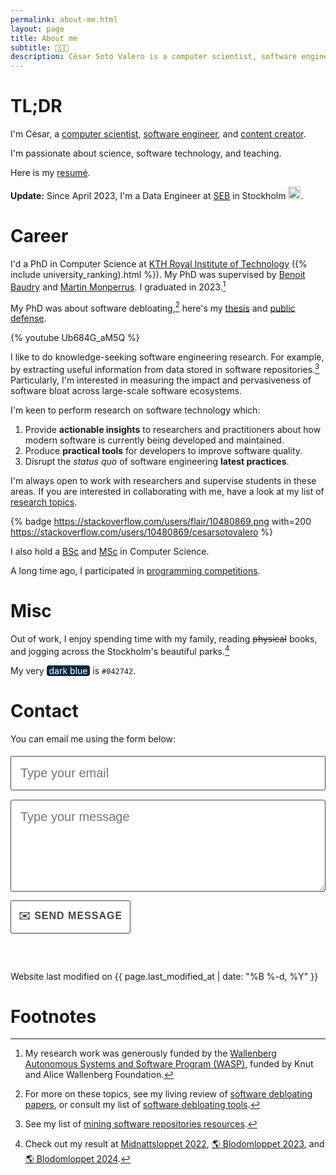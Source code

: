 ```yaml
---
permalink: about-me.html
layout: page
title: About me
subtitle: 👨🏼‍💻
description: César Soto Valero is a computer scientist, software engineer, and content creator.
---
```


[//]: # (Profile to view: https://www.zeileis.org/)

[//]: # (<code style="text-align: center; font-family:jetbrains_monoregular, courier new, serif; font-size: 18px; font-weight: lighter">)

[//]: # ( <span class="type" style="text-align: center"></span>)


<!-- ![Custom badge](https://img.shields.io/badge/-WORK-blueviolet.svg) -->
# TL;DR

I'm César, a [computer scientist](./publications.html), [software engineer](./software.html), and [content creator](./blog).

I'm passionate about science, software technology, and teaching. 

Here is my [resumé](../files/CV/cv.pdf).

**Update:** Since April 2023, I'm a Data Engineer at [SEB](https://seb.se/) in Stockholm <img class="emoji" title=":sweden:" alt=":sweden:" src="https://github.githubassets.com/images/icons/emoji/unicode/1f1f8-1f1ea.png" height="20" width="20">.

# Career

I'd a PhD in Computer Science at [KTH Royal Institute of Technology](https://kth.se) ({% include university_ranking).html %}).
My PhD was supervised by [Benoit Baudry](https://www.kth.se/profile/baudry) and [Martin Monperrus](https://www.monperrus.net/martin/).
I graduated in 2023.[^4]

My PhD was about software debloating,[^1] here's my [thesis](https://www.cesarsotovalero.net/files/thesis/cesar-fulltext.pdf) and [public defense](https://youtu.be/Ub684G_aM5Q?si=5Ow61XFEGmtP9ZZw).

{% youtube Ub684G_aM5Q %}

I like to do knowledge-seeking software engineering research.
For example, by extracting useful information from data stored in software repositories.[^2] 
Particularly, I'm interested in measuring the impact and pervasiveness of software bloat across large-scale software ecosystems.

I'm keen to perform research on software technology which:

1. Provide **actionable insights** to researchers and practitioners about how modern software is currently being developed and maintained.
2. Produce **practical tools** for developers to improve software quality.
3. Disrupt the _status quo_ of software engineering **latest practices**.

I'm always open to work with researchers and supervise students in these areas.
If you are interested in collaborating with me, have a look at my list of [research topics](./collaborations.html).

{% badge https://stackoverflow.com/users/flair/10480869.png with=200 https://stackoverflow.com/users/10480869/cesarsotovalero %}

I also hold a [BSc](../../files/certificates/BSc_Degree_(certified)_eng.pdf) and [MSc](../../files/certificates/MSc_Degree_(certified)_eng.pdf) in Computer Science.

A long time ago, I participated in [programming competitions](/competitions.html). 

# Misc

Out of work, I enjoy spending time with my family, reading ~~physical~~ books, and jogging across the Stockholm's beautiful parks.[^3]

My very <span style="background-color:#042742;color:white;border-radius:4px;">&nbsp;dark blue&nbsp;</span> is `#042742`.

#  Contact

<!-- 
     After implementing this contact form make sure
     1. you have defined "email: youremail@email.com" in _config.yml file.
     2. you verify your form on formspree.io.
-->

You can email me using the form below:

<form id="contact-me" class="wj-contact" action="https://formspree.io/mrgqpknn" method="POST">
    <input type="text" name="email" placeholder="Type your email">
    <textarea type="text" name="content" rows="5" placeholder="Type your message"></textarea>
    <input type="hidden" name="_next" value="<REDIRECTION LINK> ">
    <input type="hidden" name="_subject" value="New Contact Form Submission">
    <input type="text" name="_gotcha" style="display:none">
    <input type="submit" value="✉️ Send Message">
</form>

<style>
form.wj-contact input[type="text"], form.wj-contact textarea[type="text"] {
    width: 100%;
    vertical-align: middle;
    font-size: 20px;
    margin-top: 0.25em;
    margin-bottom: 0.5em;
    padding: 0.75em;
    font-weight: lighter;
    border-style: solid;
    border-color: #444;
    outline-color: #444;
    border-width: 1px;
    border-radius: 3px;
    transition: box-shadow .2s ease;
    font-family:  "Equity Text A", sans-serif;
}

form.wj-contact input[type="submit"] {
    outline: none;
    color: #444;
    background-color: white;
    border-radius: 3px;
    padding: 12px;
    margin: 0.25em 0 0 0;
    height: auto;
    font-family:  "Concourse T6", sans-serif;
    text-transform: uppercase;
    font-size: 16px;
    font-weight: 800;
    letter-spacing: 1px;
    border: 1px solid #444;
}

form.wj-contact input[type="submit"]:hover {
  background-color: #444;
  color: white;
  cursor: pointer;
}
</style>

<!-- Typing -->
<script src="https://cdn.jsdelivr.net/npm/typed.js@2.0.12"></script>
<script>
   var typed = new Typed('.type', {
      strings: [
              "I code in Java",
              "I code in R",
              "I code in Javascript",
              "I code in Python",
              "I design software",
              "I read research papers",
              "I contribute to open-source",
              "I write about what I learn",
              "I teach what I know",
              "I do research",
              "I overcome my failures",
              "I never stop learning",
              "I don't give up",              
              "I value family and friends",
              "I like listening podcasts",
              "I like homemade food",
              "I like photography",
      ],
      // Optionally use an HTML element to grab strings from (must wrap each string in a <p>)
      stringsElement: null,
      // typing speed
      typeSpeed: 100,
      // time before typing starts
      startDelay: 1200,
      // backspacing speed
      backSpeed: 20,
      // time before backspacing
      backDelay: 500,
      // loop
      loop: true,
      // false = infinite
      loopCount: 10,
      // show cursor
      showCursor: true,
      // character for cursor
      cursorChar: "|",
      // attribute to type (null == text)
      attr: null,
      // either html or text
      contentType: 'html',
      // call when done callback function
      callback: function () {
      },
      // starting callback function before each string
      preStringTyped: function () {
      },
      //callback for every typed string
      onStringTyped: function () {
      },
      // callback for reset
      resetCallback: function () {
      }
   });
</script>

<p class="post-meta" style="margin-top: 60px;">
   <i class="fas fa-user-edit"></i>
   Website last modified on {{ page.last_modified_at | date: "%B %-d, %Y" }}
</p>

# Footnotes

[^1]: For more on these topics, see my living review of [software debloating papers](./software-debloating-papers.html), or consult my list of [software debloating tools](./software-debloating-tools.html).

[^2]: See my list of [mining software repositories resources](./mining-software-repositories-resources.html).

[^3]: Check out my result at [Midnattsloppet 2022](../files/certificates/Midnattsloppet_Diplom_2022.pdf), [:earth_americas: Blodomloppet 2023](https://www.racetimer.se/sv/runner/show/8204163?layout=blodomloppet&race_id=5627), and [:earth_americas: Blodomloppet 2024](https://www.racetimer.se/sv/runner/show/8704624?layout=racetimer&race_id=6034).

[^4]: My research work was generously funded by the [Wallenberg Autonomous Systems and Software Program (WASP)](https://wasp-sweden.org), funded by Knut and Alice Wallenberg Foundation.
